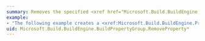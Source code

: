 ```yaml
---
summary: Removes the specified <xref href="Microsoft.Build.BuildEngine.BuildProperty"></xref> from the <xref href="Microsoft.Build.BuildEngine.BuildPropertyGroup"></xref>.
example:
- "The following example creates a <xref:Microsoft.Build.BuildEngine.Project> object and uses the <xref:Microsoft.Build.BuildEngine.Project.LoadXml%2A> method to add content to the project. The <xref:Microsoft.Build.BuildEngine.BuildProperty>, <xref:Microsoft.Build.BuildEngine.BuildPropertyGroup>, and <xref:Microsoft.Build.BuildEngine.BuildPropertyGroupCollection> classes are used to add, remove, and change items in the project.  \n  \n [!code-csharp[msbuild_AddNewProperty#1](~/samples/snippets/csharp/VS_Snippets_Misc/msbuild_AddNewProperty/CS/Program.cs#1)]\n [!code-vb[msbuild_AddNewProperty#1](~/samples/snippets/visualbasic/VS_Snippets_Misc/msbuild_AddNewProperty/VB/Module1.vb#1)]"
uid: Microsoft.Build.BuildEngine.BuildPropertyGroup.RemoveProperty*
---
```

